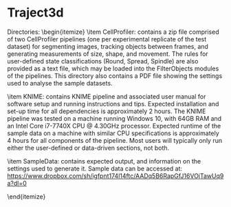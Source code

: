 # Traject3d

Directories:
\begin{itemize}
\item CellProfiler: contains a zip file comprised of two CellProfiler pipelines (one per experimental replicate of the test dataset) for segmenting images, tracking objects between frames, and generating measurements of size, shape, and movement. The rules for user-defined state classifications (Round, Spread, Spindle) are also provided as a text file, which may be loaded into the FilterObjects modules of the pipelines. This directory also contains a PDF file showing the settings used to analyse the sample datasets.

\item KNIME: contains KNIME pipeline and associated user manual for software setup and running instructions and tips. Expected installation and set-up time for all dependencies is approximately 2 hours.  The KNIME pipeline was tested on a machine running Windows 10, with 64GB RAM and an Intel Core i7-7740X CPU @ 4.30GHz processor. Expected runtime of the sample data on a machine with similar CPU specifications is approximately 4 hours for all components of the pipeline. Most users will typically only run either the user-defined or data-driven sections, not both.

\item SampleData: contains expected output, and information on the settings used to generate it. Sample data can be accessed at: https://www.dropbox.com/sh/igfpnt174l14ftc/AADq5B6RapGfJ16VOjTawUq9a?dl=0

\end{itemize}